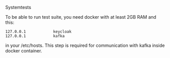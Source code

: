 Systemtests

To be able to run test suite, you need docker with at least 2GB RAM and this: 
```
127.0.0.1            keycloak
127.0.0.1            kafka
```
in your /etc/hosts. This step is required for communication with kafka
inside docker container.